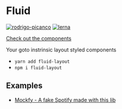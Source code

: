
# Fluid
[![rodrigo-picanco](https://circleci.com/gh/rodrigo-picanco/fluid-layout.svg?style=svg)](https://app.circleci.com/pipelines/github/rodrigo-picanco/fluid-layout)
[![lerna](https://img.shields.io/badge/maintained%20with-lerna-cc00ff.svg)](https://lerna.js.org/)

[Check out the components](https://elated-feynman-68280d.netlify.app/index.html)

Your goto instrinsic layout styled components

- `yarn add fluid-layout`
- `npm i fluid-layout`


## Examples

- [Mockfy - A fake Spotify made with this lib](https://glitch.com/~mockfy)
